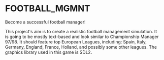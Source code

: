 # FOOTBALL_MGMNT
Become a successful football manager!

This project's aim is to create a realistic football management simulation. It is going to be mostly text-based and look similar to Championship Manager 97/98. It should feature top European Leagues, including: Spain, Italy, Germany, England, France, Holland, and possibly some other leagues. The graphics library used in this game is SDL2.
